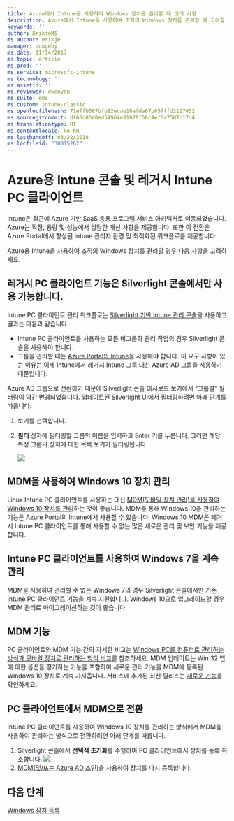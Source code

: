 ```yaml
---
title: Azure에서 Intune을 사용하여 Windows 장치를 관리할 때 고려 사항
description: Azure에서 Intune을 사용하여 조직의 Windows 장치를 관리할 때 고려할 사항입니다.
keywords: ''
author: ErikjeMS
ms.author: erikje
manager: dougeby
ms.date: 11/14/2017
ms.topic: article
ms.prod: ''
ms.service: microsoft-intune
ms.technology: ''
ms.assetid: ''
ms.reviewer: owenyen
ms.suite: ems
ms.custom: intune-classic
ms.openlocfilehash: 71effb587bfb82ecae18afda67b05fffd2127052
ms.sourcegitcommit: df60d03a0ed54964e91879f56c4ef0a7507c17d4
ms.translationtype: HT
ms.contentlocale: ko-KR
ms.lasthandoff: 03/22/2018
ms.locfileid: "30015262"
---
```

# <a name="intune-on-azure-console-and-legacy-intune-pc-client"></a>Azure용 Intune 콘솔 및 레거시 Intune PC 클라이언트

Intune은 최근에 Azure 기반 SaaS 응용 프로그램 서비스 아키텍처로 이동되었습니다. Azure는 확장, 용량 및 성능에서 상당한 개선 사항을 제공합니다. 또한 이 전환은 Azure Portal에서 향상된 Intune 관리자 환경 및 최적화된 워크플로를 제공합니다. 

Azure용 Intune을 사용하여 조직의 Windows 장치를 관리할 경우 다음 사항을 고려하세요.

## <a name="legacy-pc-client-features-are-only-available-in-the-silverlight-console"></a>레거시 PC 클라이언트 기능은 Silverlight 콘솔에서만 사용 가능합니다.

Intune PC 클라이언트 관리 워크플로는 [Silverlight 기반 Intune 관리 콘솔](https://manage.microsoft.com/)을 사용하고 결과는 다음과 같습니다.

- Intune PC 클라이언트를 사용하는 모든 비그룹화 관리 작업의 경우 Silverlight 콘솔을 사용해야 합니다.
- 그룹을 관리할 때는 [Azure Portal의 Intune](https://portal.azure.com/)을 사용해야 합니다. 이 요구 사항이 있는 이유는 이제 Intune에서 레거시 Intune 그룹 대신 Azure AD 그룹을 사용하기 때문입니다. 

Azure AD 그룹으로 전환하기 때문에 Silverlight 콘솔 대시보드 보기에서 “그룹별” 필터링이 약간 변경되었습니다. 업데이트된 Silverlight UI에서 필터링하려면 아래 단계를 따릅니다.

1. 보기를 선택합니다.
2. **필터** 상자에 필터링할 그룹의 이름을 입력하고 Enter 키를 누릅니다. 그러면 해당 특정 그룹의 장치에 대한 목록 보기가 필터링됩니다.

   ![](media/intune_on_azure/image01.png)

## <a name="manage-windows-10-devices-by-using-mdm"></a>MDM을 사용하여 Windows 10 장치 관리

Linux Intune PC 클라이언트를 사용하는 대신 [MDM(모바일 장치 관리)을 사용하여 Windows 10 장치를 관리](https://docs.microsoft.com/intune/device-restrictions-windows-10)하는 것이 좋습니다. MDM을 통해 Windows 10을 관리하는 기능은 Azure Portal의 Intune에서 사용할 수 있습니다. Windows 10 MDM은 레거시 Intune PC 클라이언트를 통해 사용할 수 없는 많은 새로운 관리 및 보안 기능을 제공합니다.

## <a name="continue-to-manage-windows-7-by-using-intune-pc-client"></a>Intune PC 클라이언트를 사용하여 Windows 7을 계속 관리

MDM을 사용하여 관리할 수 없는 Windows 7의 경우 Silverlight 콘솔에서만 기존 Intune PC 클라이언트 기능을 계속 지원합니다. Windows 10으로 업그레이드할 경우 MDM 관리로 마이그레이션하는 것이 좋습니다.

## <a name="mdm-capabilities"></a>MDM 기능

PC 클라이언트와 MDM 기능 간의 자세한 비교는 [Windows PC를 컴퓨터로 관리하는 방식과 모바일 장치로 관리하는 방식 비교](https://docs.microsoft.com/intune-classic/deploy-use/pc-management-comparison)를 참조하세요. MDM 업데이트는 Win 32 앱에 대한 옵션을 평가하는 기능을 포함하여 새로운 관리 기능을 MDM에 등록된 Windows 10 장치로 계속 가져옵니다. 서비스에 추가된 최신 릴리스는 [새로운 기능](https://docs.microsoft.com/intune/whats-new)을 확인하세요.

## <a name="switch-from-pc-client-to-mdm"></a>PC 클라이언트에서 MDM으로 전환

Intune PC 클라이언트를 사용하여 Windows 10 장치를 관리하는 방식에서 MDM을 사용하여 관리하는 방식으로 전환하려면 아래 단계를 따릅니다.

1. Silverlight 콘솔에서 **선택적 초기화**를 수행하여 PC 클라이언트에서 장치를 등록 취소합니다.
  ![](media/intune_on_azure/image02.png)
2. [MDM(및/또는 Azure AD 조인)](https://docs.microsoft.com/intune/windows-enroll)을 사용하여 장치를 다시 등록합니다. 

## <a name="next-steps"></a>다음 단계
[Windows 장치 등록](https://docs.microsoft.com/intune/windows-enroll)

 
